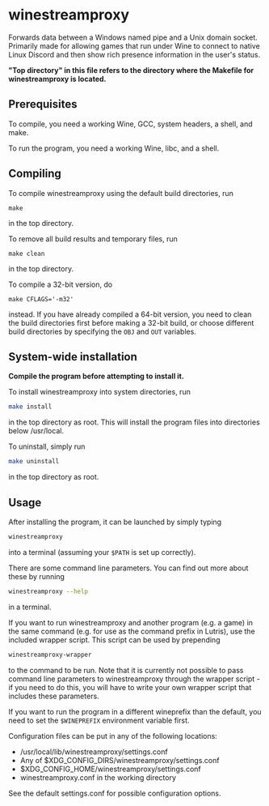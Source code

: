 # winestreamproxy

Forwards data between a Windows named pipe and a Unix domain socket. Primarily made for allowing games that run under
Wine to connect to native Linux Discord and then show rich presence information in the user's status.

**"Top directory" in this file refers to the directory where the Makefile for winestreamproxy is located.**

## Prerequisites

To compile, you need a working Wine, GCC, system headers, a shell, and make.

To run the program, you need a working Wine, libc, and a shell.

## Compiling

To compile winestreamproxy using the default build directories, run
```
make
```
in the top directory.

To remove all build results and temporary files, run
```
make clean
```
in the top directory.

To compile a 32-bit version, do
```
make CFLAGS='-m32'
```
instead. If you have already compiled a 64-bit version, you need to clean the build directories first before making a
32-bit build, or choose different build directories by specifying the `OBJ` and `OUT` variables.

## System-wide installation

**Compile the program before attempting to install it.**

To install winestreamproxy into system directories, run
```sh
make install
```
in the top directory as root. This will install the program files into directories below /usr/local.

To uninstall, simply run
```sh
make uninstall
```
in the top directory as root.

## Usage

After installing the program, it can be launched by simply typing
```sh
winestreamproxy
```
into a terminal (assuming your `$PATH` is set up correctly).

There are some command line parameters. You can find out more about these by running
```sh
winestreamproxy --help
```
in a terminal.

If you want to run winestreamproxy and another program (e.g. a game) in the same command (e.g. for use as the command
prefix in Lutris), use the included wrapper script. This script can be used by prepending
```sh
winestreamproxy-wrapper
```
to the command to be run. Note that it is currently not possible to pass command line parameters to winestreamproxy
through the wrapper script - if you need to do this, you will have to write your own wrapper script that includes
these parameters.

If you want to run the program in a different wineprefix than the default, you need to set the `$WINEPREFIX` environment
variable first.

Configuration files can be put in any of the following locations:

- /usr/local/lib/winestreamproxy/settings.conf
- Any of $XDG_CONFIG_DIRS/winestreamproxy/settings.conf
- $XDG_CONFIG_HOME/winestreamproxy/settings.conf
- winestreamproxy.conf in the working directory

See the default settings.conf for possible configuration options.
